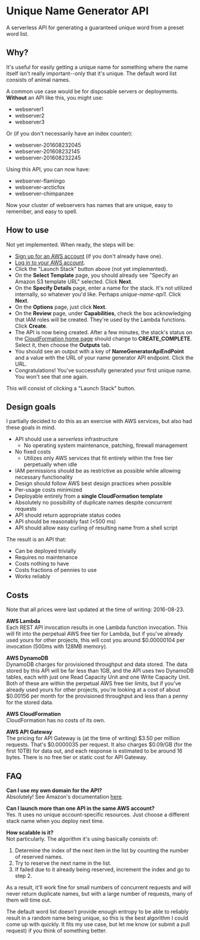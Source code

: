 # Unique Name Generator API

A serverless API for generating a guaranteed unique word from a preset word list.

## Why?

It's useful for easily getting a unique name for something where the name itself isn't really important--only that it's unique. The default word list consists of animal names.

A common use case would be for disposable servers or deployments. **Without** an API like this, you might use:

* webserver1
* webserver2
* webserver3

Or (if you don't necessarily have an index counter):

* webserver-201608232045
* webserver-201608232145
* webserver-201608232245

Using this API, you can now have:
* webserver-flamingo
* webserver-arcticfox
* webserver-chimpanzee

Now your cluster of webservers has names that are unique, easy to remember, and easy to spell.

## How to use

Not yet implemented. When ready, the steps will be:
* [Sign up for an AWS account](https://aws.amazon.com/console/) (if you don't already have one).
* [Log in to your AWS account](https://aws.amazon.com/console/).
* Click the "Launch Stack" button above (not yet implemented).
* On the **Select Template** page, you should already see "Specify an Amazon S3 template URL" selected. Click **Next**.
* On the **Specify Details** page, enter a name for the stack. It's not utilized internally, so whatever you'd like. Perhaps *unique-name-api1*. Click **Next**.
* On the **Options** page, just click **Next**.
* On the **Review** page, under **Capabilities**, check the box acknowledging that IAM roles will be created. They're used by the Lambda functions. Click **Create**.
* The API is now being created. After a few minutes, the stack's status on the [CloudFormation home page](https://console.aws.amazon.com/cloudformation/home) should change to **CREATE_COMPLETE**. Select it, then choose the **Outputs** tab.
* You should see an output with a key of **NameGeneratorApiEndPoint** and a value with the URL of your name generator API endpoint. Click the URL.
* Congratulations! You've successfully generated your first unique name. You won't see that one again.

This will consist of clicking a "Launch Stack" button.

## Design goals

I partially decided to do this as an exercise with AWS services, but also had these goals in mind.

* API should use a *serverless* infrastructure
  * No operating system maintenance, patching, firewall management
* No fixed costs
  * Utilizes only AWS services that fit entirely within the free tier perpetually when idle
* IAM permissions should be as restrictive as possible while allowing necessary functionality
* Design should follow AWS best design practices when possible
* Per-usage costs minimized
* Deployable entirely from a **single CloudFormation template**
* Absolutely no possibility of duplicate names despite concurrent requests
* API should return appropriate status codes
* API should be reasonably fast (<500 ms)
* API should allow easy curling of resulting name from a shell script

The result is an API that:

* Can be deployed trivially
* Requires no maintenance
* Costs nothing to have
* Costs fractions of pennies to use
* Works reliably

## Costs

Note that all prices were last updated at the time of writing: 2016-08-23.

**AWS Lambda**  
Each REST API invocation results in one Lambda function invocation. This will fit into the perpetual AWS free tier for Lambda, but if you've already used yours for other projects, this will cost you around $0.00000104 per invocation (500ms with 128MB memory).

**AWS DynamoDB**  
DynamoDB charges for provisioned throughput and data stored. The data stored by this API will be far less than 1GB, and the API uses two DynamoDB tables, each with just one Read Capacity Unit and one Write Capacity Unit. Both of these are within the perpetual AWS free tier limits, but if you've already used yours for other projects, you're looking at a cost of about $0.00156 per month for the provisioned throughput and less than a penny for the stored data.

**AWS CloudFormation**  
CloudFormation has no costs of its own.

**AWS API Gateway**  
The pricing for API Gateway is (at the time of writing) $3.50 per million requests. That's $0.0000035 per request. It also charges $0.09/GB (for the first 10TB) for data out, and each response is estimated to be around 16 bytes. There is no free tier or static cost for API Gateway.

## FAQ

**Can I use my own domain for the API?**  
Absolutely! See Amazon's documentation [here](http://docs.aws.amazon.com/apigateway/latest/developerguide/how-to-custom-domains.html).

**Can I launch more than one API in the same AWS account?**  
Yes. It uses no unique account-specific resources. Just choose a different stack name when you deploy next time.

**How scalable is it?**  
Not particularly. The algorithm it's using basically consists of:

1. Determine the index of the next item in the list by counting the number of reserved names.
2. Try to reserve the next name in the list.
3. If failed due to it already being reserved, increment the index and go to step 2.

As a result, it'll work fine for small numbers of concurrent requests and will never return duplicate names, but with a large number of requests, many of them will time out.

The default word list doesn't provide enough entropy to be able to reliably result in a random name being unique, so this is the best algorithm I could come up with quickly. It fits my use case, but let me know (or submit a pull request) if you think of something better.

